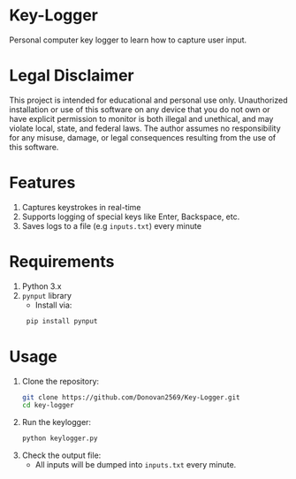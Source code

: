 # Key-Logger
Personal computer key logger to learn how to capture user input.

# Legal Disclaimer
This project is intended for educational and personal use only. Unauthorized installation or use of this software on any device that you do not own or have explicit permission to monitor is both illegal and unethical, and may violate local, state, and federal laws.
The author assumes no responsibility for any misuse, damage, or legal consequences resulting from the use of this software.

# Features
1. Captures keystrokes in real-time
2. Supports logging of special keys like Enter, Backspace, etc.
3. Saves logs to a file (e.g `inputs.txt`) every minute

# Requirements
1. Python 3.x
2. `pynput` library 
    - Install via: 
    ```bash
     pip install pynput
    ```

# Usage
1. Clone the repository:
    ```bash
    git clone https://github.com/Donovan2569/Key-Logger.git
    cd key-logger
    ```
2. Run the keylogger:
    ```bash
    python keylogger.py
    ```
3. Check the output file:
    - All inputs will be dumped into `inputs.txt` every minute.